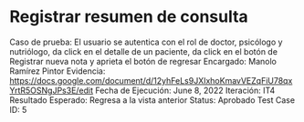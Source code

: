 # Registrar resumen de consulta

Caso de prueba: El usuario se autentica con el rol de doctor, psicólogo y nutriólogo, da click en el detalle de un paciente, da click en el botón de Registrar nueva nota y aprieta el botón de regresar
Encargado: Manolo Ramírez Pintor
Evidencia: https://docs.google.com/document/d/12yhFeLs9JXIxhoKmavVEZqFiU78qxYrtR5OSNgJPs3E/edit
Fecha de Ejecución: June 8, 2022
Iteración: IT4
Resultado Esperado: Regresa a la vista anterior
Status: Aprobado
Test Case ID: 5